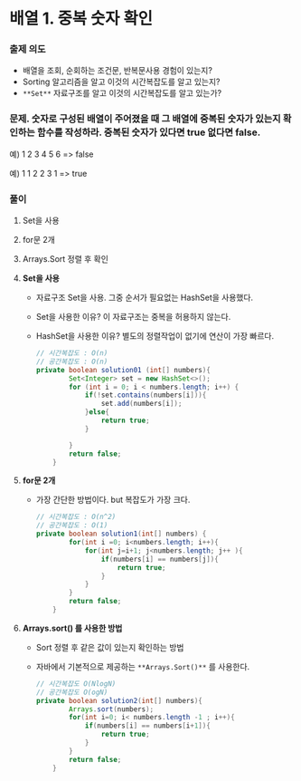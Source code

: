 # 배열 1. 중복 숫자 확인

### 출제 의도

- 배열을 조회, 순회하는 조건문, 반복문사용 경험이 있는지?
- Sorting 알고리즘을 알고 이것의 시간복잡도를 알고 있는지?
- `**Set**`  자료구조를 알고 이것의 시간복잡도를 알고 있는가?

 

### 문제. 숫자로 구성된 배열이 주어졌을 때 그 배열에 중복된 숫자가 있는지 확인하는 함수를 작성하라. 중복된 숫자가 있다면 true 없다면 false.

예) 1 2 3 4 5 6 => false

예) 1 1 2 2 3 1 => true

### 풀이

1. Set을 사용  
2. for문 2개
3. Arrays.Sort 정렬 후 확인

1. **Set을 사용**
    - 자료구조 Set을 사용. 그중 순서가 필요없는 HashSet을 사용했다.
    - Set을 사용한 이유?  이 자료구조는 중복을 허용하지 않는다.
    - HashSet을 사용한 이유?  별도의 정렬작업이 없기에 연산이 가장 빠르다.

        ```java
        // 시간복잡도 : O(n)
        // 공간복잡도 : O(n) 
        private boolean solution01 (int[] numbers){
                Set<Integer> set = new HashSet<>();
                for (int i = 0; i < numbers.length; i++) {
                    if(!set.contains(numbers[i])){
                        set.add(numbers[i]);
                    }else{
                        return true;
                    }

                }
                return false;
            }
        ```

2. **for문 2개**
    - 가장 간단한 방법이다.  but 복잡도가 가장 크다.

        ```java
        // 시간복잡도 : O(n^2)
        // 공간복잡도 : O(1) 
        private boolean solution1(int[] numbers) {
                for(int i =0; i<numbers.length; i++){
                    for(int j=i+1; j<numbers.length; j++ ){
                        if(numbers[i] == numbers[j]){
                            return true;
                        }
                    }
                }
                return false;
            }
        ```

3. **Arrays.sort() 를 사용한 방법**
    - Sort 정렬 후 같은 값이 있는지 확인하는 방법
    - 자바에서 기본적으로 제공하는 `**Arrays.Sort()**`  를 사용한다.

        ```java
        // 시간복잡도 O(NlogN)
        // 공간복잡도 O(ogN)
        private boolean solution2(int[] numbers){
                Arrays.sort(numbers);
                for(int i=0; i< numbers.length -1 ; i++){
                    if(numbers[i] == numbers[i+1]){
                        return true;
                    }
                }
                return false;
            }
        ```